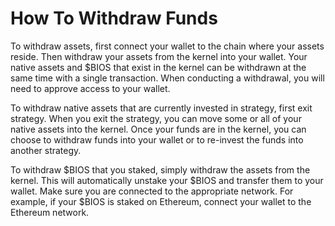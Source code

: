 # How To Withdraw Funds

To withdraw assets, first connect your wallet to the chain where your assets reside. Then withdraw your assets from the kernel into your wallet. Your native assets and $BIOS that exist in the kernel can be withdrawn at the same time with a single transaction. When conducting a withdrawal, you will need to approve access to your wallet.

To withdraw native assets that are currently invested in strategy, first exit strategy. When you exit the strategy, you can move some or all of your native assets into the kernel. Once your funds are in the kernel, you can choose to withdraw funds into your wallet or to re-invest the funds into another strategy.

To withdraw $BIOS that you staked, simply withdraw the assets from the kernel. This will automatically unstake your $BIOS and transfer them to your wallet. Make sure you are connected to the appropriate network. For example, if your $BIOS is staked on Ethereum, connect your wallet to the Ethereum network.
